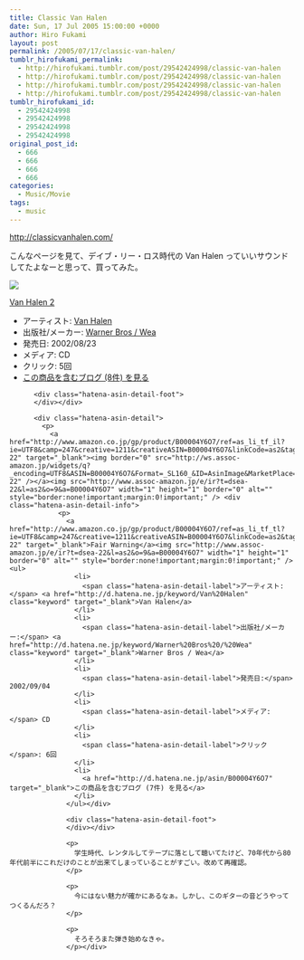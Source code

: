 ```yaml
---
title: Classic Van Halen
date: Sun, 17 Jul 2005 15:00:00 +0000
author: Hiro Fukami
layout: post
permalink: /2005/07/17/classic-van-halen/
tumblr_hirofukami_permalink:
  - http://hirofukami.tumblr.com/post/29542424998/classic-van-halen
  - http://hirofukami.tumblr.com/post/29542424998/classic-van-halen
  - http://hirofukami.tumblr.com/post/29542424998/classic-van-halen
  - http://hirofukami.tumblr.com/post/29542424998/classic-van-halen
tumblr_hirofukami_id:
  - 29542424998
  - 29542424998
  - 29542424998
  - 29542424998
original_post_id:
  - 666
  - 666
  - 666
  - 666
categories:
  - Music/Movie
tags:
  - music
---
```

<div class="section">
  <p>
    <a href="http://classicvanhalen.com/" target="_blank"><a href="http://classicvanhalen.com/" target="_blank">http://classicvanhalen.com/</a></a>
  </p>
  
  <p>
    こんなページを見て、デイブ・リー・ロス時代の Van Halen っていいサウンドしてたよなーと思って、買ってみた。
  </p>
  
  <div class="hatena-asin-detail">
    <p>
      <a href="http://www.amazon.co.jp/gp/product/B00004Y6O8/ref=as_li_tf_il?ie=UTF8&camp=247&creative=1211&creativeASIN=B00004Y6O8&linkCode=as2&tag=dsea-22" target="_blank"><img border="0" src="http://ws.assoc-amazon.jp/widgets/q?_encoding=UTF8&ASIN=B00004Y6O8&Format=_SL160_&ID=AsinImage&MarketPlace=JP&ServiceVersion=20070822&WS=1&tag=dsea-22" /></a><img src="http://www.assoc-amazon.jp/e/ir?t=dsea-22&l=as2&o=9&a=B00004Y6O8" width="1" height="1" border="0" alt="" style="border:none!important;margin:0!important;" /> <div class="hatena-asin-detail-info">
        <p>
          <a href="http://www.amazon.co.jp/gp/product/B00004Y6O8/ref=as_li_tf_tl?ie=UTF8&camp=247&creative=1211&creativeASIN=B00004Y6O8&linkCode=as2&tag=dsea-22" target="_blank">Van Halen 2</a><img src="http://www.assoc-amazon.jp/e/ir?t=dsea-22&l=as2&o=9&a=B00004Y6O8" width="1" height="1" border="0" alt="" style="border:none!important;margin:0!important;" /> <ul>
            <li>
              <span class="hatena-asin-detail-label">アーティスト:</span> <a href="http://d.hatena.ne.jp/keyword/Van%20Halen" class="keyword" target="_blank">Van Halen</a>
            </li>
            <li>
              <span class="hatena-asin-detail-label">出版社/メーカー:</span> <a href="http://d.hatena.ne.jp/keyword/Warner%20Bros%20/%20Wea" class="keyword" target="_blank">Warner Bros / Wea</a>
            </li>
            <li>
              <span class="hatena-asin-detail-label">発売日:</span> 2002/08/23
            </li>
            <li>
              <span class="hatena-asin-detail-label">メディア:</span> CD
            </li>
            <li>
              <span class="hatena-asin-detail-label">クリック</span>: 5回
            </li>
            <li>
              <a href="http://d.hatena.ne.jp/asin/B00004Y6O8" target="_blank">この商品を含むブログ (8件) を見る</a>
            </li>
          </ul></div> 
          
          <div class="hatena-asin-detail-foot">
          </div></div> 
          
          <div class="hatena-asin-detail">
            <p>
              <a href="http://www.amazon.co.jp/gp/product/B00004Y6O7/ref=as_li_tf_il?ie=UTF8&camp=247&creative=1211&creativeASIN=B00004Y6O7&linkCode=as2&tag=dsea-22" target="_blank"><img border="0" src="http://ws.assoc-amazon.jp/widgets/q?_encoding=UTF8&ASIN=B00004Y6O7&Format=_SL160_&ID=AsinImage&MarketPlace=JP&ServiceVersion=20070822&WS=1&tag=dsea-22" /></a><img src="http://www.assoc-amazon.jp/e/ir?t=dsea-22&l=as2&o=9&a=B00004Y6O7" width="1" height="1" border="0" alt="" style="border:none!important;margin:0!important;" /> <div class="hatena-asin-detail-info">
                <p>
                  <a href="http://www.amazon.co.jp/gp/product/B00004Y6O7/ref=as_li_tf_tl?ie=UTF8&camp=247&creative=1211&creativeASIN=B00004Y6O7&linkCode=as2&tag=dsea-22" target="_blank">Fair Warning</a><img src="http://www.assoc-amazon.jp/e/ir?t=dsea-22&l=as2&o=9&a=B00004Y6O7" width="1" height="1" border="0" alt="" style="border:none!important;margin:0!important;" /> <ul>
                    <li>
                      <span class="hatena-asin-detail-label">アーティスト:</span> <a href="http://d.hatena.ne.jp/keyword/Van%20Halen" class="keyword" target="_blank">Van Halen</a>
                    </li>
                    <li>
                      <span class="hatena-asin-detail-label">出版社/メーカー:</span> <a href="http://d.hatena.ne.jp/keyword/Warner%20Bros%20/%20Wea" class="keyword" target="_blank">Warner Bros / Wea</a>
                    </li>
                    <li>
                      <span class="hatena-asin-detail-label">発売日:</span> 2002/09/04
                    </li>
                    <li>
                      <span class="hatena-asin-detail-label">メディア:</span> CD
                    </li>
                    <li>
                      <span class="hatena-asin-detail-label">クリック</span>: 6回
                    </li>
                    <li>
                      <a href="http://d.hatena.ne.jp/asin/B00004Y6O7" target="_blank">この商品を含むブログ (7件) を見る</a>
                    </li>
                  </ul></div> 
                  
                  <div class="hatena-asin-detail-foot">
                  </div></div> 
                  
                  <p>
                    学生時代、レンタルしてテープに落として聴いてたけど、70年代から80年代前半にこれだけのことが出来てしまっていることがすごい。改めて再確認。
                  </p>
                  
                  <p>
                    今にはない魅力が確かにあるなぁ。しかし、このギターの音どうやってつくるんだろ？
                  </p>
                  
                  <p>
                    そろそろまた弾き始めなきゃ。
                  </p></div>